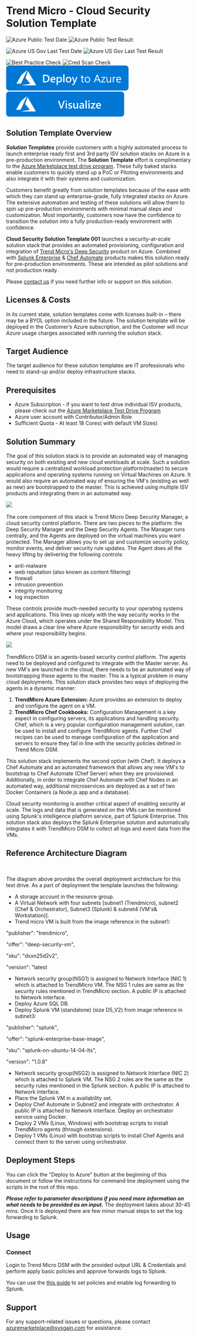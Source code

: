 # Trend Micro - Cloud Security Solution Template

![Azure Public Test Date](https://azurequickstartsservice.blob.core.windows.net/badges/trend-chef-splunk-security/PublicLastTestDate.svg)
![Azure Public Test Result](https://azurequickstartsservice.blob.core.windows.net/badges/trend-chef-splunk-security/PublicDeployment.svg)

![Azure US Gov Last Test Date](https://azurequickstartsservice.blob.core.windows.net/badges/trend-chef-splunk-security/FairfaxLastTestDate.svg)
![Azure US Gov Last Test Result](https://azurequickstartsservice.blob.core.windows.net/badges/trend-chef-splunk-security/FairfaxDeployment.svg)

![Best Practice Check](https://azurequickstartsservice.blob.core.windows.net/badges/trend-chef-splunk-security/BestPracticeResult.svg)
![Cred Scan Check](https://azurequickstartsservice.blob.core.windows.net/badges/trend-chef-splunk-security/CredScanResult.svg)
[![Deploy To Azure](https://raw.githubusercontent.com/Azure/azure-quickstart-templates/master/1-CONTRIBUTION-GUIDE/images/deploytoazure.svg?sanitize=true)]("https://portal.azure.com/#create/Microsoft.Template/uri/https%3A%2F%2Fraw.githubusercontent.com%2FAzure%2Fazure-quickstart-templates%2Fmaster%2Ftrend-chef-splunk-security%2Fazuredeploy.json")
[![Visualize](https://raw.githubusercontent.com/Azure/azure-quickstart-templates/master/1-CONTRIBUTION-GUIDE/images/visualizebutton.svg?sanitize=true)]("http://armviz.io/#/?load=https%3A%2F%2Fraw.githubusercontent.com%2FAzure%2Fazure-quickstart-templates%2Fmaster%2Ftrend-chef-splunk-security%2Fazuredeploy.json")

## Solution Template Overview

**_Solution Templates_** provide customers with a highly automated process to
launch enterprise ready first and 3rd party ISV solution stacks on Azure in a
pre-production environment. The **Solution Template** effort is complimentary to
the
[Azure Marketplace test drive program](https://azure.microsoft.com/en-us/marketplace/test-drives/).
These fully baked stacks enable customers to quickly stand up a PoC or Piloting
environments and also integrate it with their systems and customization.

Customers benefit greatly from solution templates because of the ease with which
they can stand up enterprise-grade, fully integrated stacks on Azure. The
extensive automation and testing of these solutions will allow them to spin up
pre-production environments with minimal manual steps and customization. Most
importantly, customers now have the confidence to transition the solution into a
fully production-ready environment with confidence.

**Cloud Security Solution Template 001** launches a security-at-scale solution
stack that provides an automated provisioning, configuration and integration of
[Trend Micro's Deep Security](https://azure.microsoft.com/en-us/marketplace/partners/trendmicro/deep-security-manager-st-byoldeep-security-manager-byol/)
product on Azure. Combined with
[Splunk Enterprise](https://azure.microsoft.com/en-us/marketplace/partners/splunk/splunk-enterprisebyol/)
&
[Chef Automate](https://azuremarketplace.microsoft.com/en-us/marketplace/apps/chef-software.chef-automate)
products makes this solution ready for pre-production environments. These are
intended as pilot solutions and not production ready.

Please [contact us](azuremarketplace@sysgain.com) if you need further info or
support on this solution.

## Licenses & Costs

In its current state, solution templates come with licenses built-in – there may
be a BYOL option included in the future. The solution template will be deployed
in the Customer’s Azure subscription, and the Customer will incur Azure usage
charges associated with running the solution stack.

## Target Audience

The target audience for these solution templates are IT professionals who need
to stand-up and/or deploy infrastructure stacks.

## Prerequisites

- Azure Subscription - if you want to test drive individual ISV products, please
  check out the
  [Azure Marketplace Test Drive Program ](https://azure.microsoft.com/en-us/marketplace/test-drives/)
- Azure user account with Contributor/Admin Role
- Sufficient Quota - At least 18 Cores( with default VM Sizes)

## Solution Summary

The goal of this solution stack is to provide an automated way of managing
security on both existing and new cloud workloads at scale. Such a solution
would require a centralized workload protection platform(master) to secure
applications and operating systems running on Virtual Machines on Azure. It
would also require an automated way of ensuring the VM's (existing as well as
new) are bootstrapped to the master. This is achieved using multiple ISV
products and integrating them in an automated way.

![](images/azure-trend-splunk-chef.png)

The core component of this stack is Trend Micro Deep Security Manager, a cloud
security control platform. There are two pieces to the platform: the Deep
Security Manager and the Deep Security Agents. The Manager runs centrally, and
the Agents are deployed on the virtual machines you want protected. The Manager
allows you to set up and customize security policy, monitor events, and deliver
security rule updates. The Agent does all the heavy lifting by delivering the
following controls:

- anti-malware
- web reputation (also known as content filtering)
- firewall
- intrusion prevention
- integrity monitoring
- log inspection

These controls provide much-needed security to your operating systems and
applications. This lines up nicely with the way security works in the Azure
Cloud, which operates under the Shared Responsibility Model. This model draws a
clear line where Azure responsibility for security ends and where your
responsibility begins.

![](images/microosftazure.png)

TrendMicro DSM is an agents-based security control platform. The agents need to
be deployed and configured to integrate with the Master server. As new VM's are
launched in the cloud, there needs to be an automated way of bootstrapping these
agents to the master. This is a typical problem in many cloud deployments. This
solution stack provides two ways of deploying the agents in a dynamic manner:

1. **TrendMicro Azure Extension:** Azure provides an extension to deploy and
   configure the agent on a VM.
2. **TrendMicro Chef Cookbooks:** Configuration Management is a key aspect in
   configuring servers, its applications and handling security. Chef, which is a
   very popular configuration management solution, can be used to install and
   configure TrendMicro agents. Further Chef recipes can be used to manage
   configuration of the application and servers to ensure they fall in line with
   the security policies defined in Trend Micro DSM.

This solution stack implements the second option (with Chef). It deploys a Chef
Automate and an automated framework that allows any new VM's to bootstrap to
Chef Automate (Chef Server) when they are provisioned. Additionally, in order to
integrate Chef Automate with Chef Nodes in an automated way, additional
microservices are deployed as a set of two Docker Containers (a Node.js app and
a database).

Cloud security monitoring is another critical aspect of enabling security at
scale. The logs and data that is generated on the VMs can be monitored using
Splunk's intelligence platform service, part of Splunk Enterprise. This solution
stack also deploys the Splunk Enterprise solution and automatically integrates
it with TrendMicro DSM to collect all logs and event data from the VMs.

## Reference Architecture Diagram

![[](images/trend-architecture-new.png)](images/trend-architecture-new.png)

The diagram above provides the overall deployment architecture for this test
drive. As a part of deployment the template launches the following:

- A storage account in the resource group.
- A Virtual Network with four subnets [subnet1 (Trendmicro), subnet2 (Chef &
  Orchestrator), Subnet3 (Splunk) & subnet4 (VM's& Workstation)].
- Trend micro VM is built from the image reference in the subnet1:

"publisher": "trendmicro",

"offer": "deep-security-vm",

"sku": "dxxn25d2v2",

"version": "latest

- Network security group(NSG1) is assigned to Network Interface (NIC 1) which is
  attached to TrendMicro VM. The NSG 1 rules are same as the security rules
  mentioned in TrendMicro section. A public IP is attached to Network interface.
- Deploy Azure SQL DB.
- Deploy Splunk VM (standalone) (size D5_V2) from image reference in subnet3:

"publisher": "splunk",

"offer": "splunk-enterprise-base-image",

"sku": "splunk-on-ubuntu-14-04-lts",

"version": "1.0.8"

- Network security group(NSG2) is assigned to Network Interface (NIC 2) which is
  attached to Splunk VM. The NSG 2 rules are the same as the security rules
  mentioned in the Splunk section. A public IP is attached to Network interface.
- Place the Splunk VM in a availability set.
- Deploy Chef Automate in Subnet2 and integrate with orchestrator. A public IP
  is attached to Network interface. Deploy an orchestrator service using Docker.
- Deploy 2 VMs (Linux, Windows) with bootstrap scripts to install TrendMicro
  agents (through extensions).
- Deploy 1 VMs (Linux) with bootstrap scripts to install Chef Agents and connect
  them to the server using orchestrator.

## Deployment Steps

You can click the "Deploy to Azure" button at the beginning of this document or
follow the instructions for command line deployment using the scripts in the
root of this repo.

**_Please refer to parameter descriptions if you need more information on what
needs to be provided as an input._** The deployment takes about 30-45 mins. Once
it is deployed there are few minor manual steps to set the log forwarding to
Splunk.

## Usage

### Connect

Login to Trend Micro DSM with the provided output URL & Credentials and perform
apply basic policies and approve forwards logs to Splunk.

You can use the [this guide](images/TrendMicrop2pManualSteps.pdf) to set
policies and enable log forwarding to Splunk.

## Support

For any support-related issues or questions, please contact
azuremarketplace@sysgain.com for assistance.
